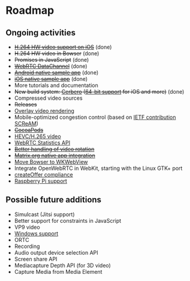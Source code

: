 # Roadmap

## Ongoing activities

* [~~H.264 HW video support on iOS~~](http://www.openwebrtc.io/blog/2015/1/14/hardware-h264-video-on-ios) (done)
* ~~H.264 HW video in Bowser~~ (done)
* ~~Promises in JavaScript~~ (done)
* [~~WebRTC DataChannel~~](https://github.com/EricssonResearch/openwebrtc/issues/3) (done)
* [~~Android native sample app~~](https://github.com/EricssonResearch/openwebrtc-examples/pull/31) (done)
* [~~iOS native sample app~~](https://github.com/EricssonResearch/openwebrtc-examples/tree/master/ios/NativeDemo) (done)
* More tutorials and documentation
* ~~New build system: [Cerbero](https://github.com/EricssonResearch/cerbero) ([64-bit support](https://github.com/EricssonResearch/openwebrtc/issues/48) for iOS and more)~~ (done)
* Compressed video sources
* ~~Releases~~
* [Overlay video rendering](https://github.com/EricssonResearch/openwebrtc-examples/issues/38)
* Mobile-optimized congestion control (based on [IETF contribution SCReAM](https://tools.ietf.org/html/draft-johansson-rmcat-scream-cc-00))
* [~~CocoaPods~~](https://github.com/EricssonResearch/openwebrtc-ios-sdk)
* [HEVC/H.265 video](https://github.com/EricssonResearch/openwebrtc/issues/1)
* [WebRTC Statistics API](https://github.com/EricssonResearch/openwebrtc/issues/5)
* [~~Better handling of video rotation~~](https://github.com/EricssonResearch/openwebrtc/issues/150)
* [~~Matrix.org native app integration~~](https://github.com/matrix-org/matrix-ios-sdk/issues/3)
* [Move Bowser to WKWebView](https://github.com/EricssonResearch/bowser/issues/1)
* Integrate OpenWebRTC in WebKit, starting with the Linux GTK+ port
* [createOffer compliance](https://github.com/EricssonResearch/openwebrtc/issues/62)
* [Raspberry Pi support](https://github.com/EricssonResearch/openwebrtc/issues/172)

## Possible future additions

* Simulcast (Jitsi support)
* Better support for constraints in JavaScript
* VP9 video
* [Windows support](https://github.com/EricssonResearch/openwebrtc/issues/2)
* ORTC
* Recording
* Audio output device selection API
* Screen share API
* Mediacapture Depth API (for 3D video)
* Capture Media from Media Element
